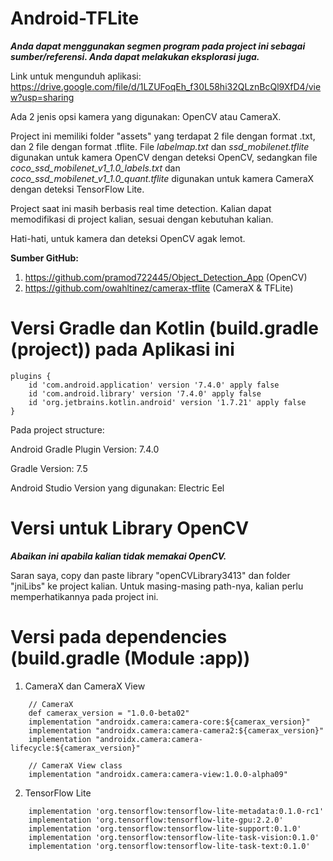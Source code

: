 # Android-TFLite
***Anda dapat menggunakan segmen program pada project ini sebagai sumber/referensi. Anda dapat melakukan eksplorasi juga.***

Link untuk mengunduh aplikasi: https://drive.google.com/file/d/1LZUFoqEh_f30L58hi32QLznBcQl9XfD4/view?usp=sharing

Ada 2 jenis opsi kamera yang digunakan: OpenCV atau CameraX. 

Project ini memiliki folder "assets" yang terdapat 2 file dengan format .txt, dan 2 file dengan format .tflite.
File *labelmap.txt* dan *ssd_mobilenet.tflite* digunakan untuk kamera OpenCV dengan deteksi OpenCV, sedangkan file *coco_ssd_mobilenet_v1_1.0_labels.txt* dan *coco_ssd_mobilenet_v1_1.0_quant.tflite* digunakan untuk kamera CameraX dengan deteksi TensorFlow Lite.

Project saat ini masih berbasis real time detection. Kalian dapat memodifikasi di project kalian, sesuai dengan kebutuhan kalian.

Hati-hati, untuk kamera dan deteksi OpenCV agak lemot.

**Sumber GitHub:**
1. https://github.com/pramod722445/Object_Detection_App (OpenCV)
2. https://github.com/owahltinez/camerax-tflite (CameraX & TFLite)

# Versi Gradle dan Kotlin (build.gradle (project)) pada Aplikasi ini
```
plugins {
    id 'com.android.application' version '7.4.0' apply false
    id 'com.android.library' version '7.4.0' apply false
    id 'org.jetbrains.kotlin.android' version '1.7.21' apply false
}
```

Pada project structure:

Android Gradle Plugin Version: 7.4.0

Gradle Version: 7.5

Android Studio Version yang digunakan: Electric Eel

# Versi untuk Library OpenCV
***Abaikan ini apabila kalian tidak memakai OpenCV.***

Saran saya, copy dan paste library "openCVLibrary3413" dan folder "jniLibs" ke project kalian. Untuk masing-masing path-nya, kalian perlu memperhatikannya pada project ini.

# Versi pada dependencies (build.gradle (Module :app))
1. CameraX dan CameraX View
```
    // CameraX
    def camerax_version = "1.0.0-beta02"
    implementation "androidx.camera:camera-core:${camerax_version}"
    implementation "androidx.camera:camera-camera2:${camerax_version}"
    implementation "androidx.camera:camera-lifecycle:${camerax_version}"
    
    // CameraX View class    
    implementation "androidx.camera:camera-view:1.0.0-alpha09"
```
2. TensorFlow Lite
```    
    implementation 'org.tensorflow:tensorflow-lite-metadata:0.1.0-rc1' 
    implementation 'org.tensorflow:tensorflow-lite-gpu:2.2.0'
    implementation 'org.tensorflow:tensorflow-lite-support:0.1.0'
    implementation 'org.tensorflow:tensorflow-lite-task-vision:0.1.0'
    implementation 'org.tensorflow:tensorflow-lite-task-text:0.1.0'
```
